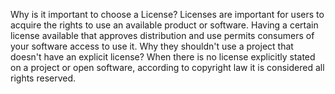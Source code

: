 Why is it important to choose a License? 
  Licenses are important for users to acquire the rights to use an available product or software. Having a certain license available that approves distribution and use permits consumers of your software access to use it.
Why they shouldn't use a project that doesn't have an explicit license?
  When there is no license explicitly stated on a project or open software, according to copyright law it is considered all rights reserved. 
